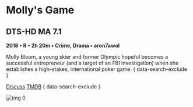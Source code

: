 # Molly's Game

## DTS-HD MA 7.1

**2018 • R • 2h 20m • Crime, Drama • aron7awol**

Molly Bloom, a young skier and former Olympic hopeful becomes a successful entrepreneur (and a target of an FBI investigation) when she establishes a high-stakes, international poker game.
{ data-search-exclude }

[Discuss](https://www.avsforum.com/threads/bass-eq-for-filtered-movies.2995212/post-56926964)  [TMDB](396371)
{ data-search-exclude }

![img 0](https://i.imgur.com/n6Liskw.jpg)

